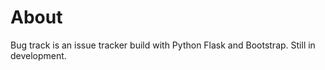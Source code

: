 # About
Bug track is an issue tracker build with Python Flask and Bootstrap. Still in development.


